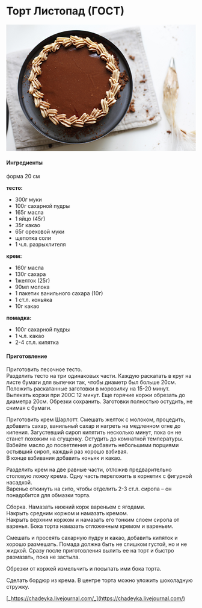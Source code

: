 # Торт Листопад (ГОСТ)

![Торт Листопад (ГОСТ)](../../pics/254472_original.jpg)

#### Ингредиенты

форма 20 см

**тесто:**

* 300г муки
* 100г сахарной пудры
* 165г масла
* 1 яйцо (45г)
* 35г какао
* 65г ореховой муки
* щепотка соли
* 1 ч.л. разрыхлителя

**крем:**

* 160г масла
* 130г сахара
* 1желток (25г)
* 90мл молока
* 1 пакетик ванильного сахара (10г)
* 1 ст.л. коньяка
* 10г какао

**помадка:**

* 100г сахарной пудры
* 1 ч.л. какао
* 2-4 ст.л. кипятка

#### Приготовление

Приготовить песочное тесто.  
Разделить тесто на три одинаковых части. Каждую раскатать в круг на листе бумаги для выпечки так, чтобы диаметр был больше 20см.  
Положить раскатанные заготовки в морозилку на 15-20 минут.  
Выпекать коржи при 200С 12 минут. Еще горячие коржи обрезать до диаметра 20см. Обрезки сохранить. Заготовки полностью остудить, не снимая с бумаги.

Приготовить крем Шарлотт. Смешать желток с молоком, процедить, добавить сахар, ванильный сахар и нагреть на медленном огне до кипения. Загустевший сироп кипятить несколько минут, пока он не станет похожим на сгущенку. Остудить до комнатной температуры.  
Взбейте масло до посветления и добавить небольшими порциями остывший сироп, каждый раз хорошо взбивая.  
В конце взбивания добавить коньяк и какао.

Разделить крем на две равные части, отложив предварительно столовую ложку крема. Одну часть переложить в корнетик с фигурной насадкой.  
Варенье откинуть на сито, чтобы отделить 2-3 ст.л. сиропа – он понадобится для обмазки торта.

Сборка. Намазать нижний корж вареньем с ягодами.  
Накрыть средним коржом и намазать кремом.  
Накрыть верхним коржом и намазать его тонким слоем сиропа от варенья. Бока торта намазать отложенным кремом и вареньем.

Смешать и просеять сахарную пудру и какао, добавить кипяток и хорошо размешать. Помада должна быть не слишком густой, но и не жидкой.
Сразу после приготовления вылить ее на торт и быстро размазать, пока не застыла.

Обрезки от коржей измельчить и посыпать ими бока торта.

Сделать бордюр из крема. В центре торта можно уложить шоколадную стружку.

[_https://chadeyka.livejournal.com/_](https://chadeyka.livejournal.com/)


